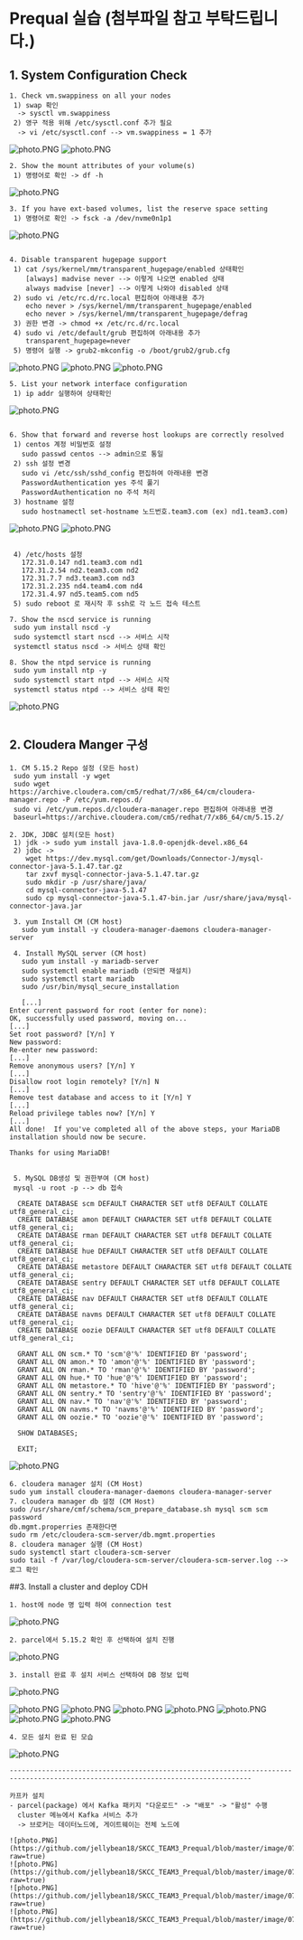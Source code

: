 # Prequal 실습 (첨부파일 참고 부탁드립니다.)
## 1. System Configuration Check
```
1. Check vm.swappiness on all your nodes
 1) swap 확인 
  -> sysctl vm.swappiness
 2) 영구 적용 위해 /etc/sysctl.conf 추가 필요 
  -> vi /etc/sysctl.conf --> vm.swappiness = 1 추가
```
![photo.PNG](https://github.com/jellybean18/SKCC_TEAM3_Prequal/blob/master/image/1.png?raw=true)
![photo.PNG](https://github.com/jellybean18/SKCC_TEAM3_Prequal/blob/master/image/2.png?raw=true)
  
```
2. Show the mount attributes of your volume(s)
 1) 명령어로 확인 -> df -h
```
![photo.PNG](https://github.com/jellybean18/SKCC_TEAM3_Prequal/blob/master/image/3.png?raw=true)
```
3. If you have ext-based volumes, list the reserve space setting
 1) 명령어로 확인 -> fsck -a /dev/nvme0n1p1
```
![photo.PNG](https://github.com/jellybean18/SKCC_TEAM3_Prequal/blob/master/image/4.png?raw=true)
```
 
4. Disable transparent hugepage support
 1) cat /sys/kernel/mm/transparent_hugepage/enabled 상태확인
    [always] madvise never --> 이렇게 나오면 enabled 상태
    always madvise [never] --> 이렇게 나와야 disabled 상태
 2) sudo vi /etc/rc.d/rc.local 편집하여 아래내용 추가
    echo never > /sys/kernel/mm/transparent_hugepage/enabled
    echo never > /sys/kernel/mm/transparent_hugepage/defrag
 3) 권한 변경 -> chmod +x /etc/rc.d/rc.local 
 4) sudo vi /etc/default/grub 편집하여 아래내용 추가
    transparent_hugepage=never
 5) 명령어 실행 -> grub2-mkconfig -o /boot/grub2/grub.cfg

```
![photo.PNG](https://github.com/jellybean18/SKCC_TEAM3_Prequal/blob/master/image/5.png?raw=true)
![photo.PNG](https://github.com/jellybean18/SKCC_TEAM3_Prequal/blob/master/image/6.png?raw=true)
![photo.PNG](https://github.com/jellybean18/SKCC_TEAM3_Prequal/blob/master/image/7.png?raw=true)
```
5. List your network interface configuration
 1) ip addr 실행하여 상태확인
```
![photo.PNG](https://github.com/jellybean18/SKCC_TEAM3_Prequal/blob/master/image/8.png?raw=true)
```

6. Show that forward and reverse host lookups are correctly resolved
 1) centos 계정 비밀번호 설정
   sudo passwd centos --> admin으로 통일
 2) ssh 설정 변경
   sudo vi /etc/ssh/sshd_config 편집하여 아래내용 변경
   PasswordAuthentication yes 주석 풀기
   PasswordAuthentication no 주석 처리
 3) hostname 설정
   sudo hostnamectl set-hostname 노드번호.team3.com (ex) nd1.team3.com)
```
![photo.PNG](https://github.com/jellybean18/SKCC_TEAM3_Prequal/blob/master/image/9.png?raw=true)
![photo.PNG](https://github.com/jellybean18/SKCC_TEAM3_Prequal/blob/master/image/10.png?raw=true)
```
   
 4) /etc/hosts 설정
   172.31.0.147 nd1.team3.com nd1
   172.31.2.54 nd2.team3.com nd2
   172.31.7.7 nd3.team3.com nd3
   172.31.2.235 nd4.team4.com nd4
   172.31.4.97 nd5.team5.com nd5
 5) sudo reboot 로 재시작 후 ssh로 각 노드 접속 테스트
 
7. Show the nscd service is running
 sudo yum install nscd -y
 sudo systemctl start nscd --> 서비스 시작
 systemctl status nscd -> 서비스 상태 확인
 
8. Show the ntpd service is running
 sudo yum install ntp -y
 sudo systemctl start ntpd --> 서비스 시작
 systemctl status ntpd --> 서비스 상태 확인

```
![photo.PNG](https://github.com/jellybean18/SKCC_TEAM3_Prequal/blob/master/image/11.png?raw=true)
```
```

## 2. Cloudera Manger 구성

```
1. CM 5.15.2 Repo 설정 (모든 host)
 sudo yum install -y wget
 sudo wget https://archive.cloudera.com/cm5/redhat/7/x86_64/cm/cloudera-manager.repo -P /etc/yum.repos.d/
 sudo vi /etc/yum.repos.d/cloudera-manager.repo 편집하여 아래내용 변경
 baseurl=https://archive.cloudera.com/cm5/redhat/7/x86_64/cm/5.15.2/

2. JDK, JDBC 설치(모든 host)
 1) jdk -> sudo yum install java-1.8.0-openjdk-devel.x86_64
 2) jdbc -> 
    wget https://dev.mysql.com/get/Downloads/Connector-J/mysql-connector-java-5.1.47.tar.gz
    tar zxvf mysql-connector-java-5.1.47.tar.gz
    sudo mkdir -p /usr/share/java/
    cd mysql-connector-java-5.1.47
    sudo cp mysql-connector-java-5.1.47-bin.jar /usr/share/java/mysql-connector-java.jar
    
 3. yum Install CM (CM host)
   sudo yum install -y cloudera-manager-daemons cloudera-manager-server
  
 4. Install MySQL server (CM host)
   sudo yum install -y mariadb-server
   sudo systemctl enable mariadb (안되면 재설치)
   sudo systemctl start mariadb
   sudo /usr/bin/mysql_secure_installation
   
   [...]
Enter current password for root (enter for none):
OK, successfully used password, moving on...
[...]
Set root password? [Y/n] Y
New password:
Re-enter new password:
[...]
Remove anonymous users? [Y/n] Y
[...]
Disallow root login remotely? [Y/n] N
[...]
Remove test database and access to it [Y/n] Y
[...]
Reload privilege tables now? [Y/n] Y
[...]
All done!  If you've completed all of the above steps, your MariaDB
installation should now be secure.

Thanks for using MariaDB!

   
 5. MySQL DB생성 및 권한부여 (CM host)
 mysql -u root -p --> db 접속
 
  CREATE DATABASE scm DEFAULT CHARACTER SET utf8 DEFAULT COLLATE utf8_general_ci;
  CREATE DATABASE amon DEFAULT CHARACTER SET utf8 DEFAULT COLLATE utf8_general_ci;
  CREATE DATABASE rman DEFAULT CHARACTER SET utf8 DEFAULT COLLATE utf8_general_ci;
  CREATE DATABASE hue DEFAULT CHARACTER SET utf8 DEFAULT COLLATE utf8_general_ci;
  CREATE DATABASE metastore DEFAULT CHARACTER SET utf8 DEFAULT COLLATE utf8_general_ci;
  CREATE DATABASE sentry DEFAULT CHARACTER SET utf8 DEFAULT COLLATE utf8_general_ci;
  CREATE DATABASE nav DEFAULT CHARACTER SET utf8 DEFAULT COLLATE utf8_general_ci;
  CREATE DATABASE navms DEFAULT CHARACTER SET utf8 DEFAULT COLLATE utf8_general_ci;
  CREATE DATABASE oozie DEFAULT CHARACTER SET utf8 DEFAULT COLLATE utf8_general_ci;

  GRANT ALL ON scm.* TO 'scm'@'%' IDENTIFIED BY 'password';
  GRANT ALL ON amon.* TO 'amon'@'%' IDENTIFIED BY 'password';
  GRANT ALL ON rman.* TO 'rman'@'%' IDENTIFIED BY 'password';
  GRANT ALL ON hue.* TO 'hue'@'%' IDENTIFIED BY 'password';
  GRANT ALL ON metastore.* TO 'hive'@'%' IDENTIFIED BY 'password';
  GRANT ALL ON sentry.* TO 'sentry'@'%' IDENTIFIED BY 'password';
  GRANT ALL ON nav.* TO 'nav'@'%' IDENTIFIED BY 'password';
  GRANT ALL ON navms.* TO 'navms'@'%' IDENTIFIED BY 'password';
  GRANT ALL ON oozie.* TO 'oozie'@'%' IDENTIFIED BY 'password';

  SHOW DATABASES;
 
  EXIT;
 ``` 
  ![photo.PNG](https://github.com/jellybean18/SKCC_TEAM3_Prequal/blob/master/image/databases.PNG?raw=true)
 ``` 
6. cloudera manager 설치 (CM Host)
sudo yum install cloudera-manager-daemons cloudera-manager-server
7. cloudera manager db 설정 (CM Host)
sudo /usr/share/cmf/schema/scm_prepare_database.sh mysql scm scm password
db.mgmt.properries 존재한다면
sudo rm /etc/cloudera-scm-server/db.mgmt.properties
8. cloudera manager 실행 (CM Host)
sudo systemctl start cloudera-scm-server
sudo tail -f /var/log/cloudera-scm-server/cloudera-scm-server.log --> 로그 확인
```
##3. Install a cluster and deploy CDH
```
1. host에 node 명 입력 하여 connection test
```
![photo.PNG](https://github.com/jellybean18/SKCC_TEAM3_Prequal/blob/master/image/host.PNG?raw=true)
```
2. parcel에서 5.15.2 확인 후 선택하여 설치 진행
```
![photo.PNG](https://github.com/jellybean18/SKCC_TEAM3_Prequal/blob/master/image/parcel.PNG?raw=true)
```
3. install 완료 후 설치 서비스 선택하여 DB 정보 입력
```
![photo.PNG](https://github.com/jellybean18/SKCC_TEAM3_Prequal/blob/master/image/db_test.PNG?raw=true)

![photo.PNG](https://github.com/jellybean18/SKCC_TEAM3_Prequal/blob/master/image/0718/ClusterCfg-1.png?raw=true)
![photo.PNG](https://github.com/jellybean18/SKCC_TEAM3_Prequal/blob/master/image/0718/ClusterCfg-2.png?raw=true)
![photo.PNG](https://github.com/jellybean18/SKCC_TEAM3_Prequal/blob/master/image/0718/ClusterCfg-3.png?raw=true)
![photo.PNG](https://github.com/jellybean18/SKCC_TEAM3_Prequal/blob/master/image/0718/ClusterCfg-4.png?raw=true)
![photo.PNG](https://github.com/jellybean18/SKCC_TEAM3_Prequal/blob/master/image/0718/ClusterCfg-5-1.png?raw=true)
![photo.PNG](https://github.com/jellybean18/SKCC_TEAM3_Prequal/blob/master/image/0718/ClusterCfg-5-2.png?raw=true)
![photo.PNG](https://github.com/jellybean18/SKCC_TEAM3_Prequal/blob/master/image/0718/ClusterCfg-6.png?raw=true)
```
4. 모든 설치 완료 된 모습
```
![photo.PNG](https://github.com/jellybean18/SKCC_TEAM3_Prequal/blob/master/image/finish.PNG?raw=true)

```
----------------------------------------------------------------------------------------------------------------------------------
```

```
카프카 설치
- parcel(package) 에서 Kafka 패키지 "다운로드" -> "배포" -> "활성" 수행  
  cluster 메뉴에서 Kafka 서비스 추가
  -> 브로커는 데이터노드에, 게이트웨이는 전체 노드에

![photo.PNG](https://github.com/jellybean18/SKCC_TEAM3_Prequal/blob/master/image/0718/Kafka1.png?raw=true)
![photo.PNG](https://github.com/jellybean18/SKCC_TEAM3_Prequal/blob/master/image/0718/Kafka2.PNG?raw=true)
![photo.PNG](https://github.com/jellybean18/SKCC_TEAM3_Prequal/blob/master/image/0718/Kafka3.PNG?raw=true)
![photo.PNG](https://github.com/jellybean18/SKCC_TEAM3_Prequal/blob/master/image/0718/Kafka4.PNG?raw=true)




  
  
  
  
 
